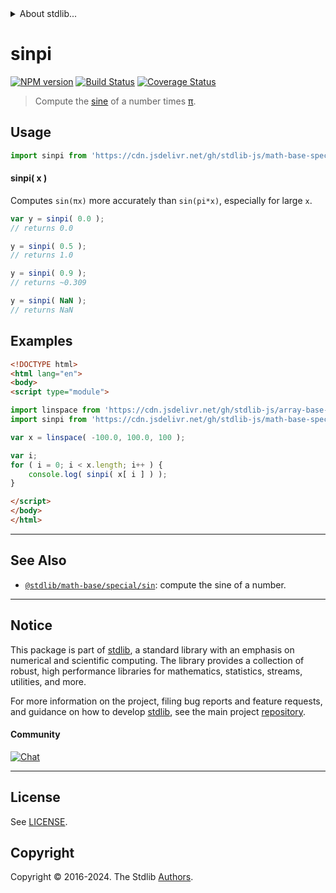 <!--

@license Apache-2.0

Copyright (c) 2018 The Stdlib Authors.

Licensed under the Apache License, Version 2.0 (the "License");
you may not use this file except in compliance with the License.
You may obtain a copy of the License at

   http://www.apache.org/licenses/LICENSE-2.0

Unless required by applicable law or agreed to in writing, software
distributed under the License is distributed on an "AS IS" BASIS,
WITHOUT WARRANTIES OR CONDITIONS OF ANY KIND, either express or implied.
See the License for the specific language governing permissions and
limitations under the License.

-->


<details>
  <summary>
    About stdlib...
  </summary>
  <p>We believe in a future in which the web is a preferred environment for numerical computation. To help realize this future, we've built stdlib. stdlib is a standard library, with an emphasis on numerical and scientific computation, written in JavaScript (and C) for execution in browsers and in Node.js.</p>
  <p>The library is fully decomposable, being architected in such a way that you can swap out and mix and match APIs and functionality to cater to your exact preferences and use cases.</p>
  <p>When you use stdlib, you can be absolutely certain that you are using the most thorough, rigorous, well-written, studied, documented, tested, measured, and high-quality code out there.</p>
  <p>To join us in bringing numerical computing to the web, get started by checking us out on <a href="https://github.com/stdlib-js/stdlib">GitHub</a>, and please consider <a href="https://opencollective.com/stdlib">financially supporting stdlib</a>. We greatly appreciate your continued support!</p>
</details>

# sinpi

[![NPM version][npm-image]][npm-url] [![Build Status][test-image]][test-url] [![Coverage Status][coverage-image]][coverage-url] <!-- [![dependencies][dependencies-image]][dependencies-url] -->

> Compute the [sine][@stdlib/math/base/special/sin] of a number times [π][@stdlib/constants/float64/pi].



<section class="usage">

## Usage

```javascript
import sinpi from 'https://cdn.jsdelivr.net/gh/stdlib-js/math-base-special-sinpi@v0.2.0-esm/index.mjs';
```

#### sinpi( x )

Computes `sin(πx)` more accurately than `sin(pi*x)`, especially for large `x`.

```javascript
var y = sinpi( 0.0 );
// returns 0.0

y = sinpi( 0.5 );
// returns 1.0

y = sinpi( 0.9 );
// returns ~0.309

y = sinpi( NaN );
// returns NaN
```

</section>

<!-- /.usage -->

<section class="examples">

## Examples

<!-- eslint no-undef: "error" -->

```html
<!DOCTYPE html>
<html lang="en">
<body>
<script type="module">

import linspace from 'https://cdn.jsdelivr.net/gh/stdlib-js/array-base-linspace@esm/index.mjs';
import sinpi from 'https://cdn.jsdelivr.net/gh/stdlib-js/math-base-special-sinpi@v0.2.0-esm/index.mjs';

var x = linspace( -100.0, 100.0, 100 );

var i;
for ( i = 0; i < x.length; i++ ) {
    console.log( sinpi( x[ i ] ) );
}

</script>
</body>
</html>
```

</section>

<!-- /.examples -->

<!-- Section for related `stdlib` packages. Do not manually edit this section, as it is automatically populated. -->

<section class="related">

* * *

## See Also

-   <span class="package-name">[`@stdlib/math-base/special/sin`][@stdlib/math/base/special/sin]</span><span class="delimiter">: </span><span class="description">compute the sine of a number.</span>

</section>

<!-- /.related -->

<!-- Section for all links. Make sure to keep an empty line after the `section` element and another before the `/section` close. -->


<section class="main-repo" >

* * *

## Notice

This package is part of [stdlib][stdlib], a standard library with an emphasis on numerical and scientific computing. The library provides a collection of robust, high performance libraries for mathematics, statistics, streams, utilities, and more.

For more information on the project, filing bug reports and feature requests, and guidance on how to develop [stdlib][stdlib], see the main project [repository][stdlib].

#### Community

[![Chat][chat-image]][chat-url]

---

## License

See [LICENSE][stdlib-license].


## Copyright

Copyright &copy; 2016-2024. The Stdlib [Authors][stdlib-authors].

</section>

<!-- /.stdlib -->

<!-- Section for all links. Make sure to keep an empty line after the `section` element and another before the `/section` close. -->

<section class="links">

[npm-image]: http://img.shields.io/npm/v/@stdlib/math-base-special-sinpi.svg
[npm-url]: https://npmjs.org/package/@stdlib/math-base-special-sinpi

[test-image]: https://github.com/stdlib-js/math-base-special-sinpi/actions/workflows/test.yml/badge.svg?branch=v0.2.0
[test-url]: https://github.com/stdlib-js/math-base-special-sinpi/actions/workflows/test.yml?query=branch:v0.2.0

[coverage-image]: https://img.shields.io/codecov/c/github/stdlib-js/math-base-special-sinpi/main.svg
[coverage-url]: https://codecov.io/github/stdlib-js/math-base-special-sinpi?branch=main

<!--

[dependencies-image]: https://img.shields.io/david/stdlib-js/math-base-special-sinpi.svg
[dependencies-url]: https://david-dm.org/stdlib-js/math-base-special-sinpi/main

-->

[chat-image]: https://img.shields.io/gitter/room/stdlib-js/stdlib.svg
[chat-url]: https://app.gitter.im/#/room/#stdlib-js_stdlib:gitter.im

[stdlib]: https://github.com/stdlib-js/stdlib

[stdlib-authors]: https://github.com/stdlib-js/stdlib/graphs/contributors

[umd]: https://github.com/umdjs/umd
[es-module]: https://developer.mozilla.org/en-US/docs/Web/JavaScript/Guide/Modules

[deno-url]: https://github.com/stdlib-js/math-base-special-sinpi/tree/deno
[deno-readme]: https://github.com/stdlib-js/math-base-special-sinpi/blob/deno/README.md
[umd-url]: https://github.com/stdlib-js/math-base-special-sinpi/tree/umd
[umd-readme]: https://github.com/stdlib-js/math-base-special-sinpi/blob/umd/README.md
[esm-url]: https://github.com/stdlib-js/math-base-special-sinpi/tree/esm
[esm-readme]: https://github.com/stdlib-js/math-base-special-sinpi/blob/esm/README.md
[branches-url]: https://github.com/stdlib-js/math-base-special-sinpi/blob/main/branches.md

[stdlib-license]: https://raw.githubusercontent.com/stdlib-js/math-base-special-sinpi/main/LICENSE

[@stdlib/constants/float64/pi]: https://github.com/stdlib-js/constants-float64-pi/tree/esm

<!-- <related-links> -->

[@stdlib/math/base/special/sin]: https://github.com/stdlib-js/math-base-special-sin/tree/esm

<!-- </related-links> -->

</section>

<!-- /.links -->
